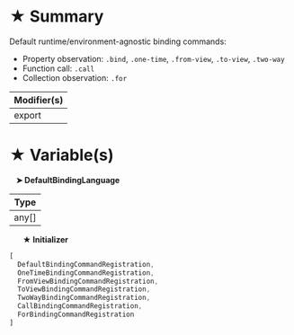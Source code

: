 # &#9733; Summary

Default runtime/environment-agnostic binding commands:
- Property observation: `.bind`, `.one-time`, `.from-view`, `.to-view`, `.two-way`
- Function call: `.call`
- Collection observation: `.for`

| Modifier(s)                            |
|----------------------------------------|
| export |

# &#9733; Variable(s)

&nbsp;&nbsp; **&#10148; DefaultBindingLanguage**

| Type                        |
|-----------------------------|
| any[] |

&nbsp;&nbsp;&nbsp;&nbsp;&nbsp; **&#9733; Initializer**

```ts
[
  DefaultBindingCommandRegistration,
  OneTimeBindingCommandRegistration,
  FromViewBindingCommandRegistration,
  ToViewBindingCommandRegistration,
  TwoWayBindingCommandRegistration,
  CallBindingCommandRegistration,
  ForBindingCommandRegistration
]
```